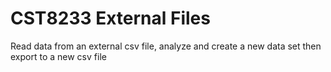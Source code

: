 # CST8233 External Files
Read data from an external csv file, analyze and create a new data set then export to a new csv file  
